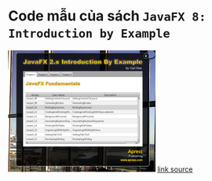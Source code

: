 # Code mẫu của sách `JavaFX 8: Introduction by Example`
![Ảnh demo](/demo.png)
[link source](https://carlfx.wordpress.com/book-code/)

